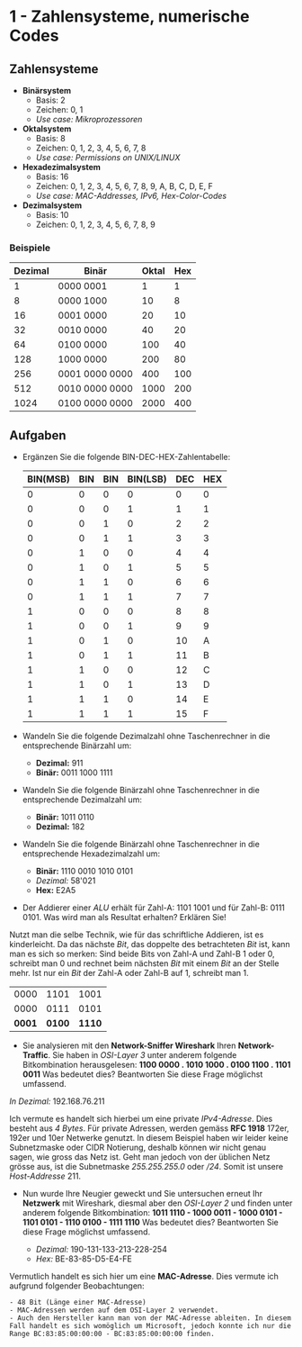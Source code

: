 # 1 - Zahlensysteme, numerische Codes

## Zahlensysteme

- **Binärsystem**
  - Basis: 2
  - Zeichen: 0, 1
  - *Use case: Mikroprozessoren*
- **Oktalsystem**
  - Basis: 8
  - Zeichen: 0, 1, 2, 3, 4, 5, 6, 7, 8
  - *Use case: Permissions on UNIX/LINUX*
- **Hexadezimalsystem**
  - Basis: 16
  - Zeichen: 0, 1, 2, 3, 4, 5, 6, 7, 8, 9, A, B, C, D, E, F
  - *Use case: MAC-Addresses, IPv6, Hex-Color-Codes*
- **Dezimalsystem**
  - Basis: 10
  - Zeichen: 0, 1, 2, 3, 4, 5, 6, 7, 8, 9

### Beispiele

|Dezimal|Binär|Oktal|Hex|
|-------|-----|-----|---|
|1|0000 0001|1|1|
|8|0000 1000|10|8|
|16|0001 0000|20|10|
|32|0010 0000|40|20|
|64|0100 0000|100|40|
|128|1000 0000|200|80|
|256|0001 0000 0000|400|100|
|512|0010 0000 0000|1000|200|
|1024|0100 0000 0000|2000|400|

## Aufgaben

- Ergänzen Sie die folgende BIN-DEC-HEX-Zahlentabelle:

  |BIN(MSB)|BIN|BIN|BIN(LSB)|DEC|HEX|
  |--------|---|---|--------|---|---|
  |0|0|0|0|0|0|
  |0|0|0|1|1|1|
  |0|0|1|0|2|2|
  |0|0|1|1|3|3|
  |0|1|0|0|4|4|
  |0|1|0|1|5|5|
  |0|1|1|0|6|6|
  |0|1|1|1|7|7|
  |1|0|0|0|8|8|
  |1|0|0|1|9|9|
  |1|0|1|0|10|A|
  |1|0|1|1|11|B|
  |1|1|0|0|12|C|
  |1|1|0|1|13|D|
  |1|1|1|0|14|E|
  |1|1|1|1|15|F|

- Wandeln Sie die folgende Dezimalzahl ohne Taschenrechner in die entsprechende Binärzahl um:

  - **Dezimal:** 911
  - **Binär:** 0011 1000 1111

- Wandeln Sie die folgende Binärzahl ohne Taschenrechner in die entsprechende Dezimalzahl um:
  - **Binär:** 1011 0110
  - **Dezimal:** 182

- Wandeln Sie die folgende Binärzahl ohne Taschenrechner in die entsprechende Hexadezimalzahl um:

  - **Binär:** 1110 0010 1010 0101
  - *Dezimal:* 58'021
  - **Hex:** E2A5

- Der Addierer einer *ALU* erhält für Zahl-A: 1101 1001 und für Zahl-B: 0111 0101. Was wird man als Resultat erhalten? Erklären Sie!

Nutzt man die selbe Technik, wie für das schriftliche Addieren, ist es kinderleicht. Da das nächste *Bit*, das doppelte des betrachteten *Bit* ist, kann man es sich so merken: Sind beide Bits von Zahl-A und Zahl-B 1 oder 0, schreibt man 0 und rechnet beim nächsten *Bit* mit einem *Bit* an der Stelle mehr. Ist nur ein *Bit* der Zahl-A oder Zahl-B auf 1, schreibt man 1.

|    |    |    |
|----|----|----|
|0000|1101|1001|
|0000|0111|0101|
|**0001**|**0100**|**1110**|

- Sie analysieren mit den **Network-Sniffer Wireshark** Ihren **Network-Traffic**. Sie haben in *OSI-Layer 3* unter anderem folgende Bitkombination herausgelesen: **1100 0000 . 1010 1000 . 0100 1100 . 1101 0011**
Was bedeutet dies? Beantworten Sie diese Frage möglichst umfassend.

*In Dezimal:* 192.168.76.211

Ich vermute es handelt sich hierbei um eine private *IPv4-Adresse*. Dies besteht aus *4 Bytes*. Für private Adressen, werden gemäss **RFC 1918** 172er, 192er und 10er Netwerke genutzt. In diesem Beispiel haben wir leider keine Subnetzmaske oder CIDR Notierung, deshalb können wir nicht genau sagen, wie gross das Netz ist. Geht man jedoch von der üblichen Netz grösse aus, ist die Subnetmaske *255.255.255.0* oder */24*. Somit ist unsere *Host-Addresse* 211.

- Nun wurde Ihre Neugier geweckt und Sie untersuchen erneut Ihr **Netzwerk** mit Wireshark, diesmal aber den *OSI-Layer 2* und finden unter anderem folgende Bitkombination: **1011 1110 - 1000 0011 - 1000 0101 - 1101 0101 - 1110 0100 - 1111 1110** Was bedeutet dies? Beantworten Sie diese Frage möglichst umfassend.

  - *Dezimal:* 190-131-133-213-228-254
  - *Hex:* BE-83-85-D5-E4-FE

Vermutlich handelt es sich hier um eine **MAC-Adresse**. Dies vermute ich aufgrund folgender Beobachtungen:

    - 48 Bit (Länge einer MAC-Adresse)
    - MAC-Adressen werden auf dem OSI-Layer 2 verwendet.
    - Auch den Hersteller kann man von der MAC-Adresse ableiten. In diesem Fall handelt es sich womöglich um Microsoft, jedoch konnte ich nur die Range BC:83:85:00:00:00 - BC:83:85:00:00:00 finden.
